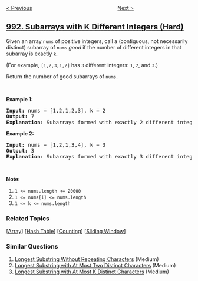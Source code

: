 <!--|This file generated by command(leetcode description); DO NOT EDIT.    |-->
<!--+----------------------------------------------------------------------+-->
<!--|@author    openset <openset.wang@gmail.com>                           |-->
<!--|@link      https://github.com/openset                                 |-->
<!--|@home      https://github.com/openset/leetcode                        |-->
<!--+----------------------------------------------------------------------+-->

[< Previous](../broken-calculator "Broken Calculator")
　　　　　　　　　　　　　　　　
[Next >](../cousins-in-binary-tree "Cousins in Binary Tree")

## [992. Subarrays with K Different Integers (Hard)](https://leetcode.com/problems/subarrays-with-k-different-integers "K 个不同整数的子数组")

<p>Given an array <code>nums</code> of positive integers, call a (contiguous, not necessarily distinct) subarray of <code>nums</code> <em>good</em> if the number of different integers in that subarray is exactly <code>k</code>.</p>

<p>(For example, <code>[1,2,3,1,2]</code> has <code>3</code> different integers: <code>1</code>, <code>2</code>, and <code>3</code>.)</p>

<p>Return the number of good subarrays of <code>nums</code>.</p>

<p>&nbsp;</p>

<p><strong>Example 1:</strong></p>

<pre>
<strong>Input: </strong>nums = <span id="example-input-1-1">[1,2,1,2,3]</span>, k = <span id="example-input-1-2">2</span>
<strong>Output: </strong><span id="example-output-1">7</span>
<strong>Explanation: </strong>Subarrays formed with exactly 2 different integers: [1,2], [2,1], [1,2], [2,3], [1,2,1], [2,1,2], [1,2,1,2].
</pre>

<p><strong>Example 2:</strong></p>

<pre>
<strong>Input: </strong>nums = <span id="example-input-2-1">[1,2,1,3,4]</span>, k = <span id="example-input-2-2">3</span>
<strong>Output: </strong><span id="example-output-2">3</span>
<strong>Explanation: </strong>Subarrays formed with exactly 3 different integers: [1,2,1,3], [2,1,3], [1,3,4].
</pre>

<p>&nbsp;</p>

<p><strong>Note:</strong></p>

<ol>
	<li><code>1 &lt;= nums.length &lt;= 20000</code></li>
	<li><code>1 &lt;= nums[i] &lt;= nums.length</code></li>
	<li><code>1 &lt;= k &lt;= nums.length</code></li>
</ol>

### Related Topics
  [[Array](../../tag/array/README.md)]
  [[Hash Table](../../tag/hash-table/README.md)]
  [[Counting](../../tag/counting/README.md)]
  [[Sliding Window](../../tag/sliding-window/README.md)]

### Similar Questions
  1. [Longest Substring Without Repeating Characters](../longest-substring-without-repeating-characters) (Medium)
  1. [Longest Substring with At Most Two Distinct Characters](../longest-substring-with-at-most-two-distinct-characters) (Medium)
  1. [Longest Substring with At Most K Distinct Characters](../longest-substring-with-at-most-k-distinct-characters) (Medium)
